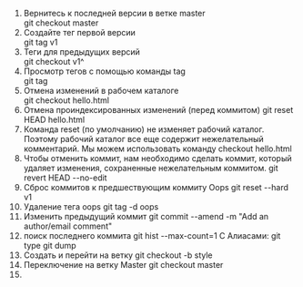 1) Вернитесь к последней версии в ветке master  
git checkout master  
2) Создайте тег первой версии  
git tag v1  
3) Теги для предыдущих версий  
git checkout v1^  
4) Просмотр тегов с помощью команды tag  
git tag  
5) Отмена изменений в рабочем каталоге  
git checkout hello.html  
6) Отмена проиндексированных изменений (перед коммитом)
git reset HEAD hello.html
7) Команда reset (по умолчанию) не изменяет рабочий каталог. Поэтому рабочий каталог все еще содержит нежелательный комментарий. Мы можем использовать команду checkout hello.html
8) Чтобы отменить коммит, нам необходимо сделать коммит, который удаляет изменения, сохраненные нежелательным коммитом.
git revert HEAD --no-edit
9) Сброс коммитов к предшествующим коммиту Oops
git reset --hard v1
10) Удаление тега oops
git tag -d oops
11) Изменить предыдущий коммит
git commit --amend -m "Add an author/email comment"
12) поиск последнего коммита
git hist --max-count=1 
C Алиасами: 
git type <hash>
git dump <hash>
13) Создать и перейти на ветку
git checkout -b style
14) Переключение на ветку Master
git checkout master
15) 
